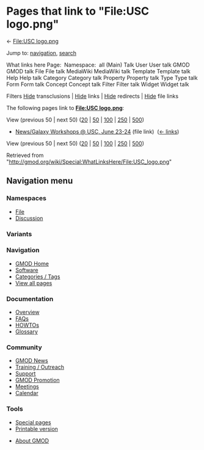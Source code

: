 <div id="mw-page-base" class="noprint">

</div>

<div id="mw-head-base" class="noprint">

</div>

<div id="content" class="mw-body" role="main">

<span id="top"></span>

<div id="mw-js-message" style="display:none;">

</div>



# <span dir="auto">Pages that link to "File:USC logo.png"</span>

<div id="bodyContent">

<div id="contentSub">

← [File:USC logo.png](/wiki/File:USC_logo.png "File:USC logo.png")

</div>

<div id="jump-to-nav" class="mw-jump">

Jump to: [navigation](#mw-navigation), [search](#p-search)

</div>

<div id="mw-content-text">

What links here Page:  Namespace:  all (Main) Talk User User talk GMOD
GMOD talk File File talk MediaWiki MediaWiki talk Template Template talk
Help Help talk Category Category talk Property Property talk Type Type
talk Form Form talk Concept Concept talk Filter Filter talk Widget
Widget talk

Filters
[Hide](/mediawiki/index.php?title=Special:WhatLinksHere/File:USC_logo.png&hidetrans=1 "Special:WhatLinksHere/File:USC logo.png")
transclusions \|
[Hide](/mediawiki/index.php?title=Special:WhatLinksHere/File:USC_logo.png&hidelinks=1 "Special:WhatLinksHere/File:USC logo.png")
links \|
[Hide](/mediawiki/index.php?title=Special:WhatLinksHere/File:USC_logo.png&hideredirs=1 "Special:WhatLinksHere/File:USC logo.png")
redirects \|
[Hide](/mediawiki/index.php?title=Special:WhatLinksHere/File:USC_logo.png&hideimages=1 "Special:WhatLinksHere/File:USC logo.png")
file links

The following pages link to **[File:USC
logo.png](/wiki/File:USC_logo.png "File:USC logo.png")**:

View (previous 50 \| next 50)
([20](/mediawiki/index.php?title=Special:WhatLinksHere/File:USC_logo.png&limit=20 "Special:WhatLinksHere/File:USC logo.png")
\|
[50](/mediawiki/index.php?title=Special:WhatLinksHere/File:USC_logo.png&limit=50 "Special:WhatLinksHere/File:USC logo.png")
\|
[100](/mediawiki/index.php?title=Special:WhatLinksHere/File:USC_logo.png&limit=100 "Special:WhatLinksHere/File:USC logo.png")
\|
[250](/mediawiki/index.php?title=Special:WhatLinksHere/File:USC_logo.png&limit=250 "Special:WhatLinksHere/File:USC logo.png")
\|
[500](/mediawiki/index.php?title=Special:WhatLinksHere/File:USC_logo.png&limit=500 "Special:WhatLinksHere/File:USC logo.png"))

- [News/Galaxy Workshops @ USC, June
  23-24](/wiki/News/Galaxy_Workshops_@_USC,_June_23-24 "News/Galaxy Workshops @ USC, June 23-24")
  (file link) ‎ <span class="mw-whatlinkshere-tools">([←
  links](/mediawiki/index.php?title=Special:WhatLinksHere&target=News%2FGalaxy+Workshops+%40+USC%2C+June+23-24 "Special:WhatLinksHere"))</span>

View (previous 50 \| next 50)
([20](/mediawiki/index.php?title=Special:WhatLinksHere/File:USC_logo.png&limit=20 "Special:WhatLinksHere/File:USC logo.png")
\|
[50](/mediawiki/index.php?title=Special:WhatLinksHere/File:USC_logo.png&limit=50 "Special:WhatLinksHere/File:USC logo.png")
\|
[100](/mediawiki/index.php?title=Special:WhatLinksHere/File:USC_logo.png&limit=100 "Special:WhatLinksHere/File:USC logo.png")
\|
[250](/mediawiki/index.php?title=Special:WhatLinksHere/File:USC_logo.png&limit=250 "Special:WhatLinksHere/File:USC logo.png")
\|
[500](/mediawiki/index.php?title=Special:WhatLinksHere/File:USC_logo.png&limit=500 "Special:WhatLinksHere/File:USC logo.png"))

</div>

<div class="printfooter">

Retrieved from
"<http://gmod.org/wiki/Special:WhatLinksHere/File:USC_logo.png>"

</div>

<div id="catlinks" class="catlinks catlinks-allhidden">

</div>

<div class="visualClear">

</div>

</div>

</div>

<div id="mw-navigation">

## Navigation menu

<div id="mw-head">



<div id="left-navigation">

<div id="p-namespaces" class="vectorTabs" role="navigation"
aria-labelledby="p-namespaces-label">

### Namespaces

- <span id="ca-nstab-image"><a href="/wiki/File:USC_logo.png" accesskey="c"
  title="View the file page [c]">File</a></span>
- <span id="ca-talk"><a
  href="/mediawiki/index.php?title=File_talk:USC_logo.png&amp;action=edit&amp;redlink=1"
  accesskey="t"
  title="Discussion about the content page [t]">Discussion</a></span>

</div>

<div id="p-variants" class="vectorMenu emptyPortlet" role="navigation"
aria-labelledby="p-variants-label">

### 

### Variants[](#)

<div class="menu">

</div>

</div>

</div>





</div>

</div>

</div>

<div id="mw-panel">

<div id="p-logo" role="banner">

<a href="/wiki/Main_Page"
style="background-image: url(http://gmod.org/images/GMOD-cogs.png);"
title="Visit the main page"></a>

</div>

<div id="p-Navigation" class="portal" role="navigation"
aria-labelledby="p-Navigation-label">

### Navigation

<div class="body">

- <span id="n-GMOD-Home">[GMOD Home](/wiki/Main_Page)</span>
- <span id="n-Software">[Software](/wiki/GMOD_Components)</span>
- <span id="n-Categories-.2F-Tags">[Categories /
  Tags](/wiki/Categories)</span>
- <span id="n-View-all-pages">[View all
  pages](/wiki/Special:AllPages)</span>

</div>

</div>

<div id="p-Documentation" class="portal" role="navigation"
aria-labelledby="p-Documentation-label">

### Documentation

<div class="body">

- <span id="n-Overview">[Overview](/wiki/Overview)</span>
- <span id="n-FAQs">[FAQs](/wiki/Category:FAQ)</span>
- <span id="n-HOWTOs">[HOWTOs](/wiki/Category:HOWTO)</span>
- <span id="n-Glossary">[Glossary](/wiki/Glossary)</span>

</div>

</div>

<div id="p-Community" class="portal" role="navigation"
aria-labelledby="p-Community-label">

### Community

<div class="body">

- <span id="n-GMOD-News">[GMOD News](/wiki/GMOD_News)</span>
- <span id="n-Training-.2F-Outreach">[Training /
  Outreach](/wiki/Training_and_Outreach)</span>
- <span id="n-Support">[Support](/wiki/Support)</span>
- <span id="n-GMOD-Promotion">[GMOD
  Promotion](/wiki/GMOD_Promotion)</span>
- <span id="n-Meetings">[Meetings](/wiki/Meetings)</span>
- <span id="n-Calendar">[Calendar](/wiki/Calendar)</span>

</div>

</div>

<div id="p-tb" class="portal" role="navigation"
aria-labelledby="p-tb-label">

### Tools

<div class="body">

- <span id="t-specialpages"><a href="/wiki/Special:SpecialPages" accesskey="q"
  title="A list of all special pages [q]">Special pages</a></span>
- <span id="t-print"><a
  href="/mediawiki/index.php?title=Special:WhatLinksHere/File:USC_logo.png&amp;printable=yes"
  rel="alternate" accesskey="p"
  title="Printable version of this page [p]">Printable version</a></span>

</div>

</div>

</div>

</div>

<div id="footer" role="contentinfo">

- <span id="footer-places-about">[About
  GMOD](/wiki/GMOD:About "GMOD:About")</span>

<!-- -->






</div>
